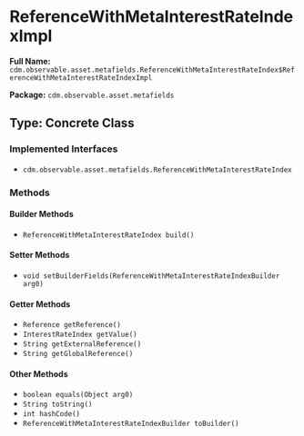 # ReferenceWithMetaInterestRateIndexImpl

**Full Name:** `cdm.observable.asset.metafields.ReferenceWithMetaInterestRateIndex$ReferenceWithMetaInterestRateIndexImpl`

**Package:** `cdm.observable.asset.metafields`

## Type: Concrete Class

### Implemented Interfaces

- `cdm.observable.asset.metafields.ReferenceWithMetaInterestRateIndex`

### Methods

#### Builder Methods

- `ReferenceWithMetaInterestRateIndex build()`

#### Setter Methods

- `void setBuilderFields(ReferenceWithMetaInterestRateIndexBuilder arg0)`

#### Getter Methods

- `Reference getReference()`
- `InterestRateIndex getValue()`
- `String getExternalReference()`
- `String getGlobalReference()`

#### Other Methods

- `boolean equals(Object arg0)`
- `String toString()`
- `int hashCode()`
- `ReferenceWithMetaInterestRateIndexBuilder toBuilder()`

